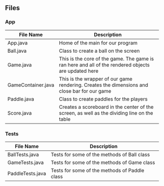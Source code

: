 ## Files

### App
|File Name|Description|
|---|---|
|App.java|Home of the main for our program|
|Ball.java|Class to create a ball on the screen|
|Game.java|This is the core of the game. The game is ran here and all of the rendered objects are updated here|
|GameContainer.java|This is the wrapper of our game rendering. Creates the dimensions and close bar for our game|
|Paddle.java|Class to create paddles for the players|
|Score.java|Creates a scoreboard in the center of the screen, as well as the dividing line on the table|

### Tests
|File Name|Description|
|---|---|
|BallTests.java|Tests for some of the methods of Ball class|
|GameTests.java|Tests for some of the methods of Game class|
|PaddleTests.java|Tests for some of the methods of Paddle class|
